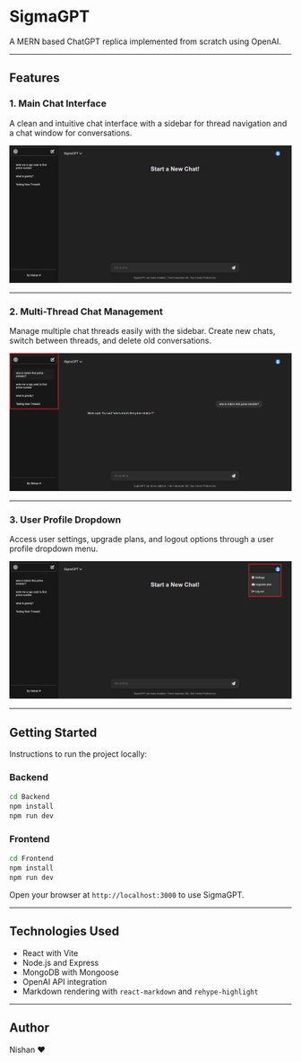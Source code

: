 # SigmaGPT

A MERN based ChatGPT replica implemented from scratch using OpenAI.

---

## Features

### 1. Main Chat Interface

A clean and intuitive chat interface with a sidebar for thread navigation and a chat window for conversations.

![Main Chat Interface](screenshots/main-chat-interface.png)

---

### 2. Multi-Thread Chat Management

Manage multiple chat threads easily with the sidebar. Create new chats, switch between threads, and delete old conversations.

![Multi-Thread Chat Management](screenshots/multi-thread-management.png)

---

### 3. User Profile Dropdown

Access user settings, upgrade plans, and logout options through a user profile dropdown menu.

![User Profile Dropdown](screenshots/user-profile-dropdown.png)

---

## Getting Started

Instructions to run the project locally:

### Backend

```bash
cd Backend
npm install
npm run dev
```

### Frontend

```bash
cd Frontend
npm install
npm run dev
```

Open your browser at `http://localhost:3000` to use SigmaGPT.

---

## Technologies Used

- React with Vite
- Node.js and Express
- MongoDB with Mongoose
- OpenAI API integration
- Markdown rendering with `react-markdown` and `rehype-highlight`

---

## Author

Nishan &hearts;
